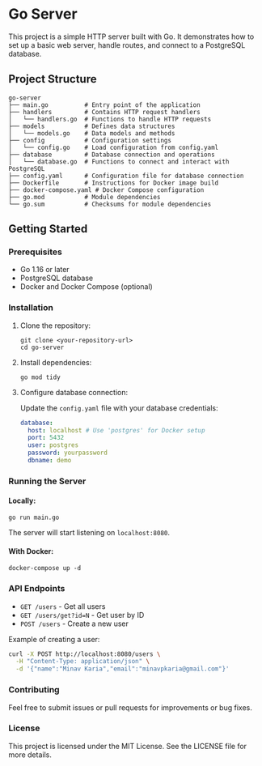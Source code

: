 # Go Server

This project is a simple HTTP server built with Go. It demonstrates how to set up a basic web server, handle routes, and connect to a PostgreSQL database.

## Project Structure

```
go-server
├── main.go          # Entry point of the application
├── handlers         # Contains HTTP request handlers
│   └── handlers.go  # Functions to handle HTTP requests
├── models           # Defines data structures
│   └── models.go    # Data models and methods
├── config           # Configuration settings
│   └── config.go    # Load configuration from config.yaml
├── database         # Database connection and operations
│   └── database.go  # Functions to connect and interact with PostgreSQL
├── config.yaml      # Configuration file for database connection
├── Dockerfile       # Instructions for Docker image build
├── docker-compose.yaml # Docker Compose configuration
├── go.mod           # Module dependencies
└── go.sum           # Checksums for module dependencies
```

## Getting Started

### Prerequisites

- Go 1.16 or later
- PostgreSQL database
- Docker and Docker Compose (optional)

### Installation

1. Clone the repository:

   ```
   git clone <your-repository-url>
   cd go-server
   ```

2. Install dependencies:

   ```
   go mod tidy
   ```

3. Configure database connection:

   Update the `config.yaml` file with your database credentials:

   ```yaml
   database:
     host: localhost # Use 'postgres' for Docker setup
     port: 5432
     user: postgres
     password: yourpassword
     dbname: demo
   ```

### Running the Server

#### Locally:

```
go run main.go
```

The server will start listening on `localhost:8080`.

#### With Docker:

```
docker-compose up -d
```

### API Endpoints

- `GET /users` - Get all users
- `GET /users/get?id=N` - Get user by ID
- `POST /users` - Create a new user

Example of creating a user:

```bash
curl -X POST http://localhost:8080/users \
  -H "Content-Type: application/json" \
  -d '{"name":"Minav Karia","email":"minavpkaria@gmail.com"}'
```

### Contributing

Feel free to submit issues or pull requests for improvements or bug fixes.

### License

This project is licensed under the MIT License. See the LICENSE file for more details.
